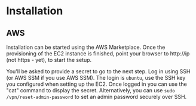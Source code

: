 # Installation

## AWS 

Installation can be started using the AWS Marketplace. Once the provisioning of the EC2 instance is finished, point your browser to http://ip (not https - yet), to start the setup.

You'll be asked to provide a secret to go to the next step. Log in using SSH (or AWS SSM if you use AWS SSM). The login is `ubuntu`, use the SSH key you configured when setting up the EC2. Once logged in you can use the "cat" command to display the secret. Alternatively, you can use `sudo /vpn/reset-admin-password` to set an admin password securely over SSH.